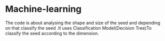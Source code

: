 # Machine-learning
The code is about analysing the shape and size of the seed and depending on that classify the seed .It uses Classification Model(Decision Tree)To classify the seed according to the dimension.
